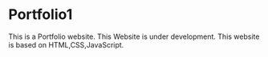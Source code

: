# Portfolio1
This is a Portfolio website. This Website is under development. This website is based on HTML,CSS,JavaScript.
